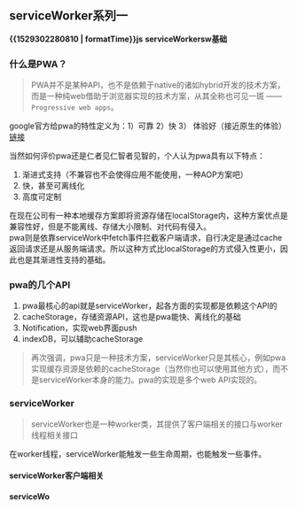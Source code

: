 ## serviceWorker系列一
<b class="update-time">{{1529302280810 | formatTime}}</b><b class="type">js</b>
<b class="kw">serviceWorker</b><b class="kw">sw基础</b>

### 什么是PWA？

> PWA并不是某种API，也不是依赖于native的诸如hybrid开发的技术方案，而是一种纯web借助于浏览器实现的技术方案，从其全称也可见一斑 —— `Progressive web apps`。

google官方给pwa的特性定义为：1）可靠 2）快 3） 体验好（接近原生的体验）[链接](https://developers.google.com/web/progressive-web-apps/)  

当然如何评价pwa还是仁者见仁智者见智的，个人认为pwa具有以下特点：

1. 渐进式支持（不兼容也不会使得应用不能使用，一种AOP方案吧）
2. 快，甚至可离线化
3. 高度可定制

在现在公司有一种本地缓存方案即将资源存储在localStorage内，这种方案优点是兼容性好，但是不能离线、存储大小限制、对代码有侵入。  
pwa则是依靠serviceWork中fetch事件拦截客户端请求，自行决定是通过cache返回请求还是从服务端请求。所以这种方式比localStorage的方式侵入性更小，因此也是其渐进性支持的基础。

### pwa的几个API

1. pwa最核心的api就是serviceWorker，起各方面的实现都是依赖这个API的
2. cacheStorage，存储资源API，这也是pwa能快、离线化的基础
3. Notification，实现web界面push
4. indexDB，可以辅助cacheStorage

> 再次强调，pwa只是一种技术方案，serviceWorker只是其核心，例如pwa实现缓存资源是依赖的cacheStorage（当然你也可以使用其他方式），而不是serviceWorker本身的能力。pwa的实现是多个web API实现的。

### serviceWorker

> serviceWorker也是一种worker类，其提供了客户端相关的接口与worker线程相关接口

在worker线程，serviceWorker能触发一些生命周期，也能触发一些事件。
#### serviceWorker客户端相关
#### serviceWo
